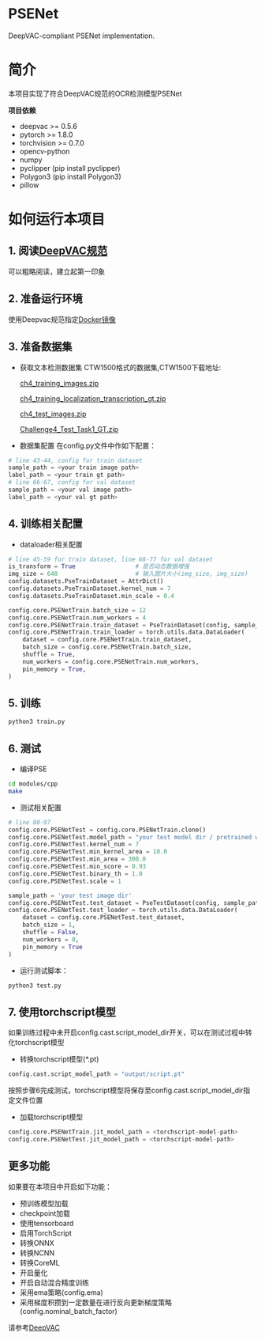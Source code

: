 # PSENet
DeepVAC-compliant PSENet implementation.

# 简介
本项目实现了符合DeepVAC规范的OCR检测模型PSENet

**项目依赖**

- deepvac >= 0.5.6
- pytorch >= 1.8.0
- torchvision >= 0.7.0
- opencv-python
- numpy
- pyclipper (pip install pyclipper)
- Polygon3 (pip install Polygon3)
- pillow

# 如何运行本项目

## 1. 阅读[DeepVAC规范](https://github.com/DeepVAC/deepvac)
可以粗略阅读，建立起第一印象

## 2. 准备运行环境
使用Deepvac规范指定[Docker镜像](https://github.com/DeepVAC/deepvac#2-%E7%8E%AF%E5%A2%83%E5%87%86%E5%A4%87)

## 3. 准备数据集
- 获取文本检测数据集
  CTW1500格式的数据集,CTW1500下载地址:

  [ch4_training_images.zip](https://rrc.cvc.uab.es/downloads/ch4_training_images.zip)

  [ch4_training_localization_transcription_gt.zip](https://rrc.cvc.uab.es/downloads/ch4_training_localization_transcription_gt.zip)

  [ch4_test_images.zip](https://rrc.cvc.uab.es/downloads/ch4_test_images.zip)

  [Challenge4_Test_Task1_GT.zip](https://rrc.cvc.uab.es/downloads/Challenge4_Test_Task1_GT.zip)


- 数据集配置
  在config.py文件中作如下配置：

``` python
# line 43-44, config for train dataset
sample_path = <your train image path>
label_path = <your train gt path>
# line 66-67, config for val dataset
sample_path = <your val image path>
label_path = <your val gt path>
```

## 4. 训练相关配置

- dataloader相关配置

```python
# line 45-59 for train dataset, line 68-77 for val dataset
is_transform = True                 # 是否动态数据增强
img_size = 640                      # 输入图片大小(img_size, img_size)
config.datasets.PseTrainDataset = AttrDict()
config.datasets.PseTrainDataset.kernel_num = 7
config.datasets.PseTrainDataset.min_scale = 0.4

config.core.PSENetTrain.batch_size = 12
config.core.PSENetTrain.num_workers = 4
config.core.PSENetTrain.train_dataset = PseTrainDataset(config, sample_path, label_path, is_transform, img_size)
config.core.PSENetTrain.train_loader = torch.utils.data.DataLoader(
    dataset = config.core.PSENetTrain.train_dataset,
    batch_size = config.core.PSENetTrain.batch_size,
    shuffle = True,
    num_workers = config.core.PSENetTrain.num_workers,
    pin_memory = True,
)
```

## 5. 训练

```bash
python3 train.py
```
## 6. 测试

- 编译PSE

```bash
cd modules/cpp
make
```

- 测试相关配置

```python
# line 80-97
config.core.PSENetTest = config.core.PSENetTrain.clone()
config.core.PSENetTest.model_path = "your test model dir / pretrained weights"
config.core.PSENetTest.kernel_num = 7
config.core.PSENetTest.min_kernel_area = 10.0
config.core.PSENetTest.min_area = 300.0
config.core.PSENetTest.min_score = 0.93
config.core.PSENetTest.binary_th = 1.0
config.core.PSENetTest.scale = 1

sample_path = 'your test image dir'
config.core.PSENetTest.test_dataset = PseTestDataset(config, sample_path, long_size=1280)
config.core.PSENetTest.test_loader = torch.utils.data.DataLoader(
    dataset = config.core.PSENetTest.test_dataset,
    batch_size = 1,
    shuffle = False,
    num_workers = 0,
    pin_memory = True
)
```

- 运行测试脚本：

```bash
python3 test.py
```

## 7. 使用torchscript模型

如果训练过程中未开启config.cast.script_model_dir开关，可以在测试过程中转化torchscript模型
- 转换torchscript模型(*.pt)

```python
config.cast.script_model_path = "output/script.pt"
```
按照步骤6完成测试，torchscript模型将保存至config.cast.script_model_dir指定文件位置

- 加载torchscript模型

```python
config.core.PSENetTrain.jit_model_path = <torchscript-model-path>
config.core.PSENetTest.jit_model_path = <torchscript-model-path>
```

## 更多功能
如果要在本项目中开启如下功能：
- 预训练模型加载
- checkpoint加载
- 使用tensorboard
- 启用TorchScript
- 转换ONNX
- 转换NCNN
- 转换CoreML
- 开启量化
- 开启自动混合精度训练
- 采用ema策略(config.ema)
- 采用梯度积攒到一定数量在进行反向更新梯度策略(config.nominal_batch_factor)

请参考[DeepVAC](https://github.com/DeepVAC/deepvac)

